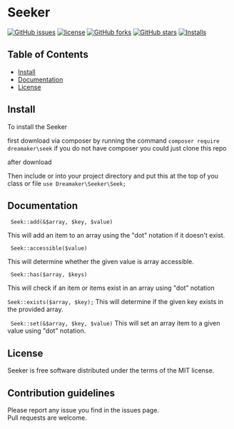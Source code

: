 # Seeker


[![GitHub issues](https://img.shields.io/github/issues/Samwel24/seeker.svg)](https://github.com/Samwel24/seeker/issues)
[![license](https://img.shields.io/github/license/Samwel24/seeker.svg)](LICENSE.md)
[![GitHub forks](https://img.shields.io/github/forks/Samwel24/seeker.svg)](https://github.com/Samwel24/seeker/network)
[![GitHub stars](https://img.shields.io/github/stars/Samwel24/seeker.svg)](https://github.com/Samwel24/seeker/stargazers)
[![Installs](https://img.shields.io/github/installs/Samwel24/seeker.svg)](https://packagist.org/packages/dreamaker/seek/stats)



## Table of Contents

- [Install](#install)
- [Documentation](#documentation)
- [License](#license)

## Install

To install the Seeker

first download via composer by running the command `composer require dreamaker\seek`
if you do not have composer you could just clone this repo

after download 

Then include or into your project directory and put this at the top of you class or file 
`use Dreamaker\Seeker\Seek;`

## Documentation

``` Seek::add(&$array, $key, $value)```

This will add an item to an array using the "dot" notation if it doesn't exist.

``` Seek::accessible($value)```

This will determine whether the given value is array accessible.

``` Seek::has($array, $keys)```

This will check if an item or items exist in an array using "dot" notation

```Seek::exists($array, $key);```
This will determine if the given key exists in the provided array.

``` Seek::set(&$array, $key, $value)```
This will set an array item to a given value using "dot" notation.

## License

Seeker is free software distributed under the terms of the MIT license.

## Contribution guidelines

Please report any issue you find in the issues page.  
Pull requests are welcome.
